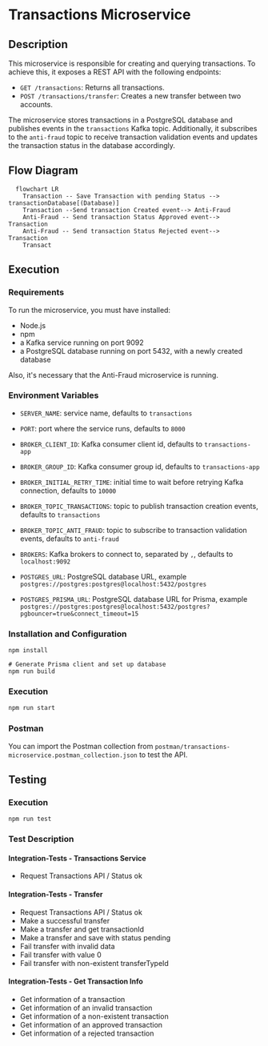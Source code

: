 # Transactions Microservice

## Description
This microservice is responsible for creating and querying transactions. To achieve this, it exposes a REST API with the following endpoints:
 - `GET /transactions`: Returns all transactions.
 - `POST /transactions/transfer`: Creates a new transfer between two accounts.

The microservice stores transactions in a PostgreSQL database and publishes events in the `transactions` Kafka topic. Additionally, it subscribes to the `anti-fraud` topic to receive transaction validation events and updates the transaction status in the database accordingly.

## Flow Diagram
```mermaid
  flowchart LR
    Transaction -- Save Transaction with pending Status --> transactionDatabase[(Database)]
    Transaction --Send transaction Created event--> Anti-Fraud
    Anti-Fraud -- Send transaction Status Approved event--> Transaction
    Anti-Fraud -- Send transaction Status Rejected event--> Transaction
    Transact
```

## Execution
### Requirements
To run the microservice, you must have installed:
- Node.js
- npm
- a Kafka service running on port 9092
- a PostgreSQL database running on port 5432, with a newly created database

Also, it's necessary that the Anti-Fraud microservice is running.

### Environment Variables
- `SERVER_NAME`: service name, defaults to `transactions`
- `PORT`: port where the service runs, defaults to `8000`

- `BROKER_CLIENT_ID`: Kafka consumer client id, defaults to `transactions-app`
- `BROKER_GROUP_ID`: Kafka consumer group id, defaults to `transactions-app`
- `BROKER_INITIAL_RETRY_TIME`: initial time to wait before retrying Kafka connection, defaults to `10000`
- `BROKER_TOPIC_TRANSACTIONS`: topic to publish transaction creation events, defaults to `transactions`
- `BROKER_TOPIC_ANTI_FRAUD`: topic to subscribe to transaction validation events, defaults to `anti-fraud`
- `BROKERS`: Kafka brokers to connect to, separated by `,`, defaults to `localhost:9092`

- `POSTGRES_URL`: PostgreSQL database URL, example `postgres://postgres:postgres@localhost:5432/postgres`
- `POSTGRES_PRISMA_URL`: PostgreSQL database URL for Prisma, example `postgres://postgres:postgres@localhost:5432/postgres?pgbouncer=true&connect_timeout=15`

### Installation and Configuration
```
npm install

# Generate Prisma client and set up database
npm run build
```

### Execution
```bash
npm run start
```

### Postman
You can import the Postman collection from `postman/transactions-microservice.postman_collection.json` to test the API.

## Testing
### Execution
```
npm run test
```

### Test Description
#### Integration-Tests - Transactions Service
- Request Transactions API / Status ok


#### Integration-Tests - Transfer
- Request Transactions API / Status ok
- Make a successful transfer
- Make a transfer and get transactionId
- Make a transfer and save with status pending
- Fail transfer with invalid data
- Fail transfer with value 0
- Fail transfer with non-existent transferTypeId

#### Integration-Tests - Get Transaction Info
- Get information of a transaction
- Get information of an invalid transaction
- Get information of a non-existent transaction
- Get information of an approved transaction
- Get information of a rejected transaction